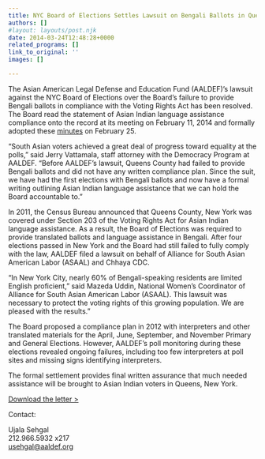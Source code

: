 ```yaml
---
title: NYC Board of Elections Settles Lawsuit on Bengali Ballots in Queens
authors: []
#layout: layouts/post.njk
date: 2014-03-24T12:48:28+0000
related_programs: []
link_to_original: ''
images: []

---
```

The Asian American Legal Defense and Education Fund (AALDEF)’s lawsuit against the NYC Board of Elections over the Board’s failure to provide Bengali ballots in compliance with the Voting Rights Act has been resolved. The Board read the statement of Asian Indian language assistance compliance onto the record at its meeting on February 11, 2014 and formally adopted these [minutes](https://vote.nyc.ny.us/downloads/pdf/documents/boe/minutes/2014/021114%20meet.pdf) on February 25.

“South Asian voters achieved a great deal of progress toward equality at the polls,” said Jerry Vattamala, staff attorney with the Democracy Program at AALDEF. “Before AALDEF’s lawsuit, Queens County had failed to provide Bengali ballots and did not have any written compliance plan. Since the suit, we have had the first elections with Bengali ballots and now have a formal writing outlining Asian Indian language assistance that we can hold the Board accountable to.”

In 2011, the Census Bureau announced that Queens County, New York was covered under Section 203 of the Voting Rights Act for Asian Indian language assistance. As a result, the Board of Elections was required to provide translated ballots and language assistance in Bengali. After four elections passed in New York and the Board had still failed to fully comply with the law, AALDEF filed a lawsuit on behalf of Alliance for South Asian American Labor (ASAAL) and Chhaya CDC.

“In New York City, nearly 60% of Bengali-speaking residents are limited English proficient,” said Mazeda Uddin, National Women’s Coordinator of Alliance for South Asian American Labor (ASAAL). This lawsuit was necessary to protect the voting rights of this growing population. We are pleased with the results.”

The Board proposed a compliance plan in 2012 with interpreters and other translated materials for the April, June, September, and November Primary and General Elections. However, AALDEF’s poll monitoring during these elections revealed ongoing failures, including too few interpreters at poll sites and missing signs identifying interpreters.

The formal settlement provides final written assurance that much needed assistance will be brought to Asian Indian voters in Queens, New York.

[Download the letter >](http://vote.nyc.ny.us/downloads/pdf/documents/boe/minutes/2014/021114%20meet.pdf)

Contact:

Ujala Sehgal  
212\.966.5932 x217  
usehgal@aaldef.org
